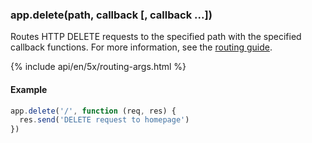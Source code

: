 <h3 id='app.delete.method'>app.delete(path, callback [, callback ...])</h3>

Routes HTTP DELETE requests to the specified path with the specified callback functions.
For more information, see the [routing guide](/guide/routing.html).

{% include api/en/5x/routing-args.html %}

#### Example

```js
app.delete('/', function (req, res) {
  res.send('DELETE request to homepage')
})
```

